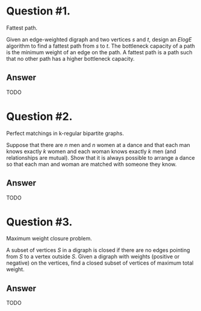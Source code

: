 # Question #1.
Fattest path.

Given an edge-weighted digraph and two vertices *s* and *t*, design an *ElogE* algorithm to find a fattest path from *s* to *t*.
The bottleneck capacity of a path is the minimum weight of an edge on the path.
A fattest path is a path such that no other path has a higher bottleneck capacity.

## Answer
TODO

# Question #2.
Perfect matchings in k-regular bipartite graphs.

Suppose that there are
*n* men and *n* women at a dance and that each man knows exactly *k* women and each woman knows exactly
*k* men (and relationships are mutual).
Show that it is always possible to arrange a dance so that each man and woman are matched with someone they know.

## Answer
TODO

# Question #3.
Maximum weight closure problem.

A subset of vertices *S* in a digraph is closed if there are no edges pointing from *S* to a vertex outside *S*.
Given a digraph with weights (positive or negative) on the vertices, find a closed subset of vertices of maximum total weight.

## Answer
TODO